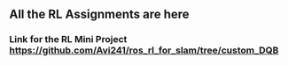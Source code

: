 ## All the RL Assignments are here

### Link for the RL Mini Project https://github.com/Avi241/ros_rl_for_slam/tree/custom_DQB